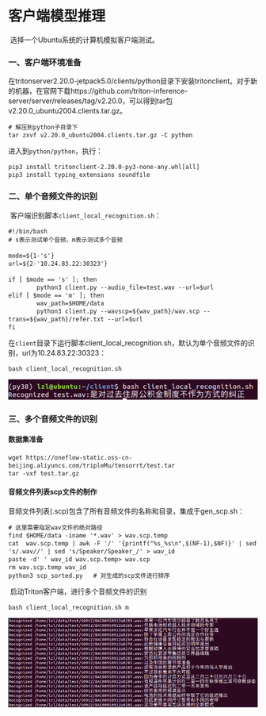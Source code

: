 # 客户端模型推理

​	选择一个Ubuntu系统的计算机模拟客户端测试。

### 一、客户端环境准备

​	在tritonserver2.20.0-jetpack5.0/clients/python目录下安装tritonclient。对于新的机器，在官网下载https://github.com/triton-inference-server/server/releases/tag/v2.20.0，可以得到tar包v2.20.0_ubuntu2004.clients.tar.gz。

```
# 解压到python子目录下
tar zxvf v2.20.0_ubuntu2004.clients.tar.gz -C python
```

进入到`python/python`，执行：

```
pip3 install tritonclient-2.20.0-py3-none-any.whl[all]
pip3 install typing_extensions soundfile
```

### 二、单个音频文件的识别

​	客户端识别脚本`client_local_recognition.sh`：

```
#!/bin/bash
# s表示测试单个音频，m表示测试多个音频

mode=${1-'s'}
url=${2-'10.24.83.22:30323'}

if [ $mode == 's' ]; then
        python3 client.py --audio_file=test.wav --url=$url
elif [ $mode == 'm' ]; then
        wav_path=$HOME/data
        python3 client.py --wavscp=${wav_path}/wav.scp --trans=${wav_path}/refer.txt --url=$url
fi

```

​	在`client`目录下运行脚本client_local_recognition.sh，默认为单个音频文件的识别，url为10.24.83.22:30323：

```
bash client_local_recognition.sh
```

![](../figs.assets/image-20230306201004259.png)

### 三、多个音频文件的识别

#### 		数据集准备

```
wget https://oneflow-static.oss-cn-beijing.aliyuncs.com/tripleMu/tensorrt/test.tar
tar -vxf test.tar.gz
```

#### 		音频文件列表scp文件的制作

​	音频文件列表(.scp)包含了所有音频文件的名称和目录，集成于gen_scp.sh：

```
# 这里需要指定wav文件的绝对路径
find $HOME/data -iname '*.wav' > wav.scp.temp	
cat  wav.scp.temp | awk -F '/' '{printf("%s_%s\n",$(NF-1),$NF)}' | sed 's/.wav//' | sed 's/Speaker/Speaker_/' > wav_id 
paste -d' ' wav_id wav.scp.temp> wav.scp
rm wav.scp.temp wav_id
python3 scp_sorted.py	# 对生成的scp文件进行排序
```

​	启动Triton客户端，进行多个音频文件的识别

```
bash client_local_recognition.sh m
```

![](../figs.assets/image-20230307144652340.png)